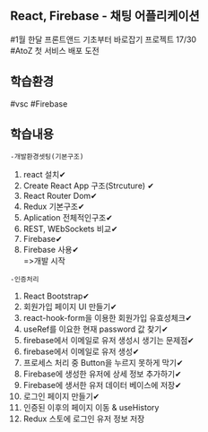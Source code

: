 ## React, Firebase - 채팅 어플리케이션 
#1월 한달 프론트앤드 기초부터 바로잡기 프로젝트 17/30<br>
#AtoZ 첫 서비스 배포 도전

## 학습환경
#vsc
#Firebase

## 학습내용

`-개발환경셋팅(기본구조)`
1. react 설치✔ 
2. Create React App 구조(Strcuture) ✔
3. React Router Dom✔<br>
4. Redux 기본구조✔
5. Aplication 전체적인구조✔
6. REST, WEbSockets 비교✔
7. Firebase✔
8. Firebase 사용✔<br>
=>개발 시작

`-인증처리`
1. React Bootstrap✔
2. 회원가입 페이지 UI 만들기✔
3. react-hook-form을 이용한 회원가입 유효성체크✔
4. useRef를 이요한 현재 password 값 찾기✔
5. firebase에서 이메일로 유저 생성시 생기는 문제점✔
6. firebase에서 이메일로 유저 생성✔
7. 프로세스 처리 중 Button을 누르지 못하게 막기✔
8. Firebase에 생성한 유저에 상세 정보 추가하기✔
9. Firebase에 생서한 유저 데이터 베이스에 저장✔
10. 로그인 페이지 만들기✔
11. 인증된 이후의 페이지 이동 & useHistory
12. Redux 스토에 로그인 유저 정보 저장
